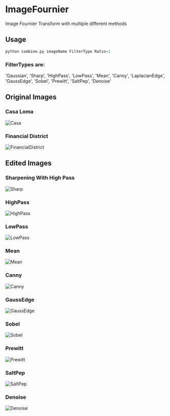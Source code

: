 <p align="center">

# ImageFournier
Image Fournier Transform with multiple different methods


## Usage

```python
python combine.py imageName FilterType Ratio=1
```
### FilterTypes are:

'Gaussian', 'Sharp', 'HighPass', 'LowPass', 'Mean', 
'Canny', 'LaplacianEdge', 'GaussEdge', 'Sobel', 'Prewitt',
'SaltPep', 'Denoise'

</p>

<p align="center">

  ## Original Images 

</p>

### Casa Loma
![Casa](/images/casaloma.jpeg)

### Financial District
![FinancialDistrict](/images/finance.jpeg)

<p align="center">

  ## Edited Images 

</p>

### Sharpening With High Pass
![Sharp](/images/edited/SharpeningHighPass.png)

### HighPass
![HighPass](/images/edited/HighPassFilter.png)

### LowPass
![LowPass](/images/edited/LowPassFilter.png)

### Mean
![Mean](/images/edited/MeanFilter.png)

### Canny
![Canny](/images/edited/CannyEdgeDetection.png)

### GaussEdge
![GaussEdge](/images/edited/GaussianEdgeDetection.png)

### Sobel
![Sobel](/images/edited/SobelFilter.png)

### Prewitt
![Prewitt](/images/edited/PrewittFilter.png)

### SaltPep
![SaltPep](/images/salt_pepper_noise.png)

### Denoise
![Denoise](/images/edited/saltPep_denoised_image.jpg)
